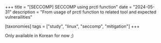 +++
title = "[SECCOMP] SECCOMP using prctl function"
date = "2024-05-31"
description = "From usage of prctl function to related tool and expected vulnerailities"

[taxonomies]
tags = ["study", "linux", "seccomp", "mitigation"]
+++

Only available in Korean for now ;)